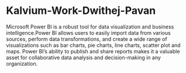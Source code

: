 # Kalvium-Work-Dwithej-Pavan

Microsoft Power BI is a robust tool for data visualization and business intelligence.Power BI allows users to easily import data from various sources, perform data transformations, and create a wide range of visualizations such as bar charts, pie charts, line charts, scatter plot and maps. Power BI’s ability to publish and share reports makes it a valuable asset for collaborative data analysis and decision-making in any organization.


